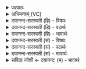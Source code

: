 <details><summary>पदपाठः</summary>

उत्। ए॒षा॒म्। बा॒हूऽइति॑ बा॒हू। अ॒ति॒र॒म्। उत्। वर्चः॑। अथो॒ऽइत्यथो॑। बल॑म्। क्षि॒णोमि॑। ब्रह्म॑णा। अ॒मित्रा॑न्। उत्। न॒या॒मि॒। स्वान्। अ॒हम्। ८२।
</details>

<details><summary>अधिमन्त्रम् (VC)</summary>

- सभापतिर्यजमानो देवता
- नाभानेदिष्ठ ऋषिः
- विराडनुष्टुप्
- गान्धारः
</details>

<details><summary>दयानन्द-सरस्वती (हि) - विषयः</summary>

फिर यजमान पुरोहित के साथ कैसे वर्त्ते, यह विषय अगले मन्त्र में कहा है ॥
</details>

<details><summary>दयानन्द-सरस्वती (हि) - पदार्थः</summary>

पदार्थान्वयभाषाः -  (अहम्) मैं यजमान वा पुरोहित (ब्रह्मणा) वेद और ईश्वर के ज्ञान देने से (एषाम्) इन पूर्वोक्त चोर आदि दुष्टों के (बाहू) बल और पराक्रम को (उदतिरम्) अच्छे प्रकार उल्लङ्घन करूँ (वर्चः) तेज तथा (बलम्) सामर्थ्य को और (अमित्रान्) शत्रुओं को (उत्क्षिणोमि) मारता हूँ (अथो) इस के पश्चात् (स्वान्) अपने मित्रों के तेज और सामर्थ्य को (उन्नयामि) वृद्धि के साथ प्राप्त करूँ ॥८२ ॥
</details>

<details><summary>दयानन्द-सरस्वती (हि) - भावार्थः</summary>

भावार्थभाषाः -  राजा आदि यजमान तथा पुरोहितों को चाहिये कि पापियों के सब पदार्थों का नाश और धर्मात्माओं के सब पदार्थों की वृद्धि सदैव सब प्रकार से किया करें ॥८२ ॥
</details>

<details><summary>दयानन्द-सरस्वती (सं) - विषयः</summary>

पुनर्यजमानः पुरोहितं प्रति कथं वर्त्तेतेत्याह ॥
</details>

<details><summary>दयानन्द-सरस्वती (सं) - पदार्थः</summary>

पदार्थान्वयभाषाः -  अहं यजमानः पुरोहितो वा ब्रह्मणैषां बाहू उदतिरम्। वर्चो बलममित्रांश्चोत्क्षिणोम्यथो स्वान् सुहृदो वर्चो बलं चोन्नयामि प्रापयामि ॥८२ ॥
</details>

<details><summary>दयानन्द-सरस्वती (सं) - भावार्थः</summary>

भावार्थभाषाः -  राजादिभिर्यजमानैः पुरोहितादिभिश्च पापिनां सर्वस्वक्षयो धर्मात्मनां सर्वस्ववृद्धिश्च सर्वथा कार्य्या ॥८२ ॥
</details>

<details><summary>सविता जोशी ← दयानन्दः (म) - भावार्थः</summary>

भावार्थभाषाः -  राजा, यजमान व पुरोहित यांनी सदैव पापी लोकांच्या सर्व वस्तूंचा नाश करावा. धार्मिक लोकांच्या वस्तूंची सदैव वृद्धी करावी.
</details>